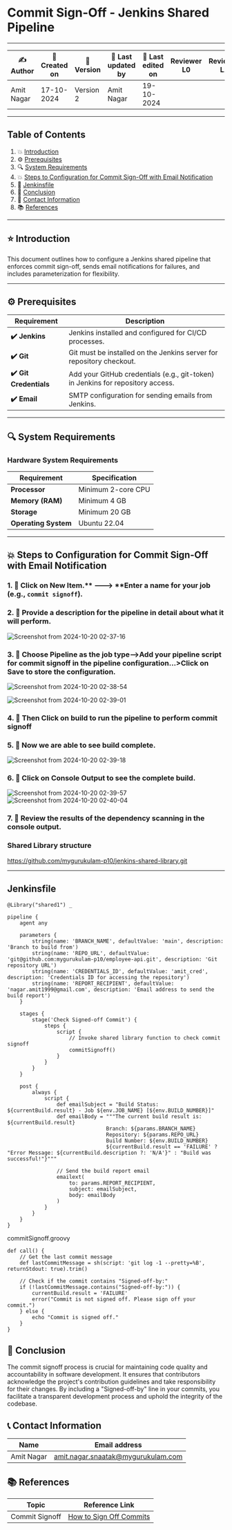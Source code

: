 # Commit Sign-Off - Jenkins Shared Pipeline

---

| ✍ Author      | 📅 Created on  | 📌 Version    | 📝 Last updated by | 📅 Last edited on  | Reviewer L0 | Reviewer L1 | Reviewer L2 |
|---------------|----------------|--------------|--------------------|-------------------|-------------|-------------|-------------|
| Amit Nagar    | 17-10-2024      | Version 2    | Amit Nagar         | 19-10-2024        |             |             |             |

---

## Table of Contents

1. 💥 [Introduction](#-introduction)
2. ⚙️ [Prerequisites](#-prerequisites)
3. 🔍 [System Requirements](#-system-requirements)
4. 💥 [Steps to Configuration for Commit Sign-Off with Email Notification](#-steps-to-configuration-for-commit-sign-off-with-email-notification)
5. 📄 [Jenkinsfile](#jenkinsfile)
6. 📛 [Conclusion](#-conclusion)
7. 📧 [Contact Information](#-contact-information)
8. 📚 [References](#-references)


---

## ⭐ Introduction 
This document outlines how to configure a Jenkins shared pipeline that enforces commit sign-off, sends email notifications for failures, and includes parameterization for flexibility.

---

## ⚙️ Prerequisites

| Requirement          | Description                                                                 |
|----------------------|-----------------------------------------------------------------------------|
| **✔️ Jenkins**        | Jenkins installed and configured for CI/CD processes.                       |
| **✔️ Git**            | Git must be installed on the Jenkins server for repository checkout.        |
| **✔️ Git Credentials**| Add your GitHub credentials (e.g., git-token) in Jenkins for repository access. |
| **✔️ Email**          | SMTP configuration for sending emails from Jenkins.                         |

---

## 🔍 System Requirements

### Hardware System Requirements

| Requirement          | Specification                                                     |
|----------------------|-------------------------------------------------------------------|
| **Processor**        | Minimum 2-core CPU                                                |
| **Memory (RAM)**     | Minimum 4 GB                                                      |
| **Storage**          | Minimum 20 GB                                                     |
| **Operating System** | Ubuntu 22.04                                                      |

---

## 💥 Steps to Configuration for Commit Sign-Off with Email Notification

### 1. 🚀 Click on **New Item**.** ---> **Enter a name for your job (e.g., `commit signoff`).

### 2. 🚀 Provide a description for the pipeline in detail about what it will perform.
![Screenshot from 2024-10-20 02-37-16](https://github.com/user-attachments/assets/7bd7d526-e38f-4831-953e-69aebd22e4ec)


### 3. 🚀 Choose Pipeline as the job type-->Add your pipeline script for  commit signoff in the pipeline configuration...>Click on Save to store the configuration.
![Screenshot from 2024-10-20 02-38-54](https://github.com/user-attachments/assets/66fa2be5-3193-4384-b4ca-50098bd40b7f)

![Screenshot from 2024-10-20 02-39-01](https://github.com/user-attachments/assets/5ee95dd0-bf7a-4b56-a63e-83b26e251da4)


### 4. 🚀 Then Click on build to run the pipeline to perform commit signoff



### 5. 🚀 Now we are able to see build complete.
![Screenshot from 2024-10-20 02-39-18](https://github.com/user-attachments/assets/c46f27bc-c391-480d-9943-3e2970bdfb5e)




### 6. 🚀 Click on Console Output to see the complete build.
![Screenshot from 2024-10-20 02-39-57](https://github.com/user-attachments/assets/2e5065cf-55e5-4cde-b63f-c94c9d886739)
![Screenshot from 2024-10-20 02-40-04](https://github.com/user-attachments/assets/296a9f32-0914-44ac-8cf2-a21912c75206)




### 7. 🚀 Review the results of the dependency scanning in the console output.



### Shared Library structure

https://github.com/mygurukulam-p10/jenkins-shared-library.git

---

## Jenkinsfile
```
@Library("shared1") _

pipeline {
    agent any

    parameters {
        string(name: 'BRANCH_NAME', defaultValue: 'main', description: 'Branch to build from')
        string(name: 'REPO_URL', defaultValue: 'git@github.com:mygurukulam-p10/employee-api.git', description: 'Git repository URL')
        string(name: 'CREDENTIALS_ID', defaultValue: 'amit_cred', description: 'Credentials ID for accessing the repository')
        string(name: 'REPORT_RECIPIENT', defaultValue: 'nagar.amit1999@gmail.com', description: 'Email address to send the build report')
    }

    stages {
        stage('Check Signed-off Commit') {
            steps {
                script {
                    // Invoke shared library function to check commit signoff
                    commitSignoff()
                }
            }
        }
    }
    
    post {
        always {
            script {
                def emailSubject = "Build Status: ${currentBuild.result} - Job ${env.JOB_NAME} [${env.BUILD_NUMBER}]"
                def emailBody = """The current build result is: ${currentBuild.result}
                                Branch: ${params.BRANCH_NAME}
                                Repository: ${params.REPO_URL}
                                Build Number: ${env.BUILD_NUMBER}
                                ${currentBuild.result == 'FAILURE' ? "Error Message: ${currentBuild.description ?: 'N/A'}" : "Build was successful!"}"""

                // Send the build report email
                emailext(
                    to: params.REPORT_RECIPIENT,
                    subject: emailSubject,
                    body: emailBody
                )
            }
        }
    }
}

```

commitSignoff.groovy
```
def call() {
    // Get the last commit message
    def lastCommitMessage = sh(script: 'git log -1 --pretty=%B', returnStdout: true).trim()

    // Check if the commit contains "Signed-off-by:"
    if (!lastCommitMessage.contains("Signed-off-by:")) {
        currentBuild.result = 'FAILURE'
        error("Commit is not signed off. Please sign off your commit.")
    } else {
        echo "Commit is signed off."
    }
}
```
## 🏁 Conclusion

The commit signoff process is crucial for maintaining code quality and accountability in software development. It ensures that contributors acknowledge the project's contribution guidelines and take responsibility for their changes. By including a "Signed-off-by" line in your commits, you facilitate a transparent development process and uphold the integrity of the codebase.

## 📞 Contact Information

| Name       | Email address                     |
|------------|-----------------------------------|
| Amit Nagar | amit.nagar.snaatak@mygurukulam.com |

## 📚 References

| Topic                   | Reference Link                                           |
|-------------------------|---------------------------------------------------------|
| Commit Signoff          | [How to Sign Off Commits](https://developercircle.dev/what-is-sign-off-on-git-commit/) |

